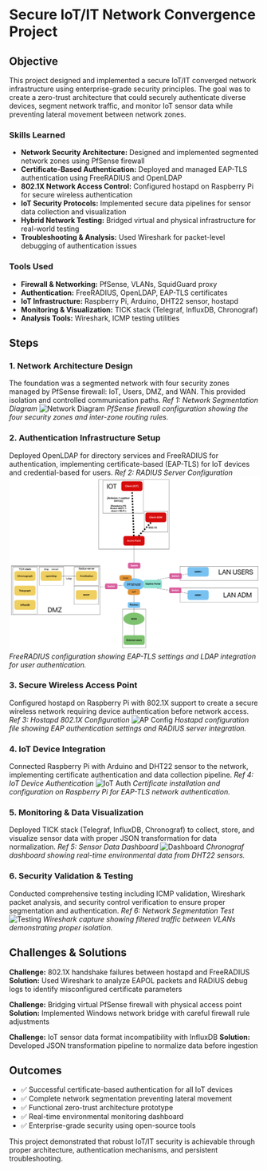 # Secure IoT/IT Network Convergence Project

## Objective
This project designed and implemented a secure IoT/IT converged network infrastructure using enterprise-grade security principles. The goal was to create a zero-trust architecture that could securely authenticate diverse devices, segment network traffic, and monitor IoT sensor data while preventing lateral movement between network zones.

### Skills Learned
- **Network Security Architecture:** Designed and implemented segmented network zones using PfSense firewall
- **Certificate-Based Authentication:** Deployed and managed EAP-TLS authentication using FreeRADIUS and OpenLDAP
- **802.1X Network Access Control:** Configured hostapd on Raspberry Pi for secure wireless authentication
- **IoT Security Protocols:** Implemented secure data pipelines for sensor data collection and visualization
- **Hybrid Network Testing:** Bridged virtual and physical infrastructure for real-world testing
- **Troubleshooting & Analysis:** Used Wireshark for packet-level debugging of authentication issues

### Tools Used
- **Firewall & Networking:** PfSense, VLANs, SquidGuard proxy
- **Authentication:** FreeRADIUS, OpenLDAP, EAP-TLS certificates
- **IoT Infrastructure:** Raspberry Pi, Arduino, DHT22 sensor, hostapd
- **Monitoring & Visualization:** TICK stack (Telegraf, InfluxDB, Chronograf)
- **Analysis Tools:** Wireshark, ICMP testing utilities

## Steps

### 1. Network Architecture Design
The foundation was a segmented network with four security zones managed by PfSense firewall: IoT, Users, DMZ, and WAN. This provided isolation and controlled communication paths.
*Ref 1: Network Segmentation Diagram*
![Network Diagram](imgsrc) *PfSense firewall configuration showing the four security zones and inter-zone routing rules.*

### 2. Authentication Infrastructure Setup
Deployed OpenLDAP for directory services and FreeRADIUS for authentication, implementing certificate-based (EAP-TLS) for IoT devices and credential-based for users.
*Ref 2: RADIUS Server Configuration*
![RADIUS Setup](https://github.com/hameza123/Secure-IoT-IT-Network/blob/main/Screenshot%202025-06-26%20at%2012.20.46.png) *FreeRADIUS configuration showing EAP-TLS settings and LDAP integration for user authentication.*

### 3. Secure Wireless Access Point
Configured hostapd on Raspberry Pi with 802.1X support to create a secure wireless network requiring device authentication before network access.
*Ref 3: Hostapd 802.1X Configuration*
![AP Config](imgsrc) *Hostapd configuration file showing EAP authentication settings and RADIUS server integration.*

### 4. IoT Device Integration
Connected Raspberry Pi with Arduino and DHT22 sensor to the network, implementing certificate authentication and data collection pipeline.
*Ref 4: IoT Device Authentication*
![IoT Auth](imgsrc) *Certificate installation and configuration on Raspberry Pi for EAP-TLS network authentication.*

### 5. Monitoring & Data Visualization
Deployed TICK stack (Telegraf, InfluxDB, Chronograf) to collect, store, and visualize sensor data with proper JSON transformation for data normalization.
*Ref 5: Sensor Data Dashboard*
![Dashboard](imgsrc) *Chronograf dashboard showing real-time environmental data from DHT22 sensors.*

### 6. Security Validation & Testing
Conducted comprehensive testing including ICMP validation, Wireshark packet analysis, and security control verification to ensure proper segmentation and authentication.
*Ref 6: Network Segmentation Test*
![Testing](imgsrc) *Wireshark capture showing filtered traffic between VLANs demonstrating proper isolation.*

## Challenges & Solutions
**Challenge:** 802.1X handshake failures between hostapd and FreeRADIUS
**Solution:** Used Wireshark to analyze EAPOL packets and RADIUS debug logs to identify misconfigured certificate parameters

**Challenge:** Bridging virtual PfSense firewall with physical access point
**Solution:** Implemented Windows network bridge with careful firewall rule adjustments

**Challenge:** IoT sensor data format incompatibility with InfluxDB
**Solution:** Developed JSON transformation pipeline to normalize data before ingestion

## Outcomes
- ✅ Successful certificate-based authentication for all IoT devices
- ✅ Complete network segmentation preventing lateral movement
- ✅ Functional zero-trust architecture prototype
- ✅ Real-time environmental monitoring dashboard
- ✅ Enterprise-grade security using open-source tools

This project demonstrated that robust IoT/IT security is achievable through proper architecture, authentication mechanisms, and persistent troubleshooting.
